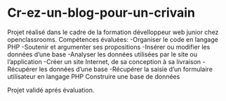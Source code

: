 # Cr-ez-un-blog-pour-un-crivain

Projet réalisé dans le cadre de la formation dévelloppeur web junior chez openclassrooms.
Compétences évaluées:
-Organiser le code en langage PHP
-Soutenir et argumenter ses propositions
-Insérer ou modifier les données d’une base
-Analyser les données utilisées par le site ou l’application
-Créer un site Internet, de sa conception à sa livraison
-Récupérer les données d’une base
-Récupérer la saisie d’un formulaire utilisateur en langage PHP
Construire une base de données

Projet validé aprés évaluation.



